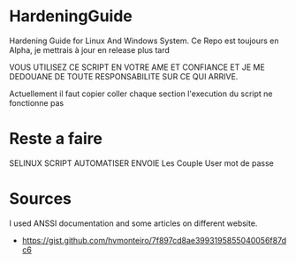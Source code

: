 # HardeningGuide
Hardening Guide for Linux And Windows System. 
Ce Repo est toujours en Alpha, je mettrais à jour en release plus tard

VOUS UTILISEZ CE SCRIPT EN VOTRE AME ET CONFIANCE ET JE ME DEDOUANE DE TOUTE RESPONSABILITE SUR CE QUI ARRIVE.

Actuellement il faut copier coller chaque section l'execution du script ne fonctionne pas

# Reste a faire
SELINUX
SCRIPT AUTOMATISER
ENVOIE Les Couple User mot de passe

# Sources
I used ANSSI documentation and some articles on different website.
 - https://gist.github.com/hvmonteiro/7f897cd8ae3993195855040056f87dc6
 
